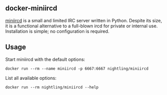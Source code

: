 ## docker-miniircd

[miniircd](https://github.com/jrosdahl/miniircd) is a small and limited IRC server written in Python.
Despite its size, it is a functional alternative to a full-blown ircd for private or internal use.
Installation is simple; no configuration is required.

## Usage

Start miniircd with the default options:

```
docker run --rm --name miniircd -p 6667:6667 nightling/miniircd
```

List all available options:

```
docker run --rm nightling/miniircd --help
```
